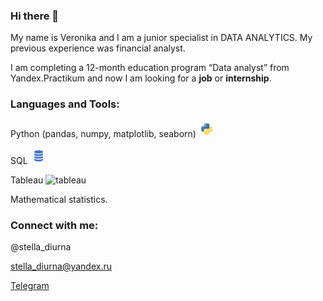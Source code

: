 ### Hi there 👋

My name is Veronika and I am a junior specialist in DATA ANALYTICS. My previous experience was financial analyst. 

I am completing a 12-month education program “Data analyst” from Yandex.Practikum and now I am looking for a **job** or **internship**.

### Languages and Tools:
Python (pandas, numpy, matplotlib, seaborn)
<img align=" left" alt=" Python" width="26px" src="https://raw.githubusercontent.com/github/explore/80688e429a7d4ef2fca1e82350fe8e3517d3494d/topics/python/python.png" />

SQL 
<img align=" left" alt=" SQL"    width="26px" src="https://raw.githubusercontent.com/github/explore/80688e429a7d4ef2fca1e82350fe8e3517d3494d/topics/sql/sql.png" />

Tableau
<img align=" left" alt=" tableau"    width="26px" src="https://cdn.filepicker.io/api/file/jZDILlufSOSDOkuJTZ7J" />

Mathematical statistics.



### Connect with me:
@stella_diurna 

stella_diurna@yandex.ru 

	
<a href="https://telegram.im/@<@stella_diurna>" target="_blank">Telegram</a>
